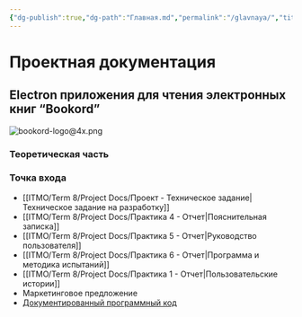 ```yaml
---
{"dg-publish":true,"dg-path":"Главная.md","permalink":"/glavnaya/","title":"Главная","pinned":true,"tags":["gardenEntry"]}
---
```



# Проектная документация

## Electron приложения для чтения электронных книг “Bookord”

![bookord-logo@4x.png](/img/user/ITMO/Term%208/Project%20Docs/attachments/bookord-logo@4x.png)


### Теоретическая часть


### Точка входа


- [[ITMO/Term 8/Project Docs/Проект - Техническое задание\|Техническое задание на разработку]]
- [[ITMO/Term 8/Project Docs/Практика 4 - Отчет\|Пояснительная записка]]
- [[ITMO/Term 8/Project Docs/Практика 5 - Отчет\|Руководство пользователя]]
- [[ITMO/Term 8/Project Docs/Практика 6 - Отчет\|Программа и методика испытаний]]
- [[ITMO/Term 8/Project Docs/Практика 1 - Отчет\|Пользовательские истории]]
- Маркетинговое предложение
- [Документированный программный код](https://github.com/LiprikON2/Bookord)

